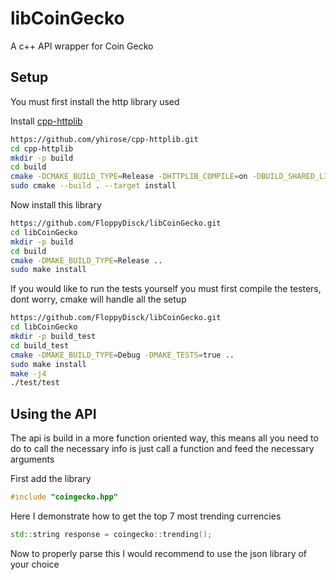 # libCoinGecko
A c++ API wrapper for Coin Gecko

## Setup
You must first install the http library used

Install [cpp-httplib](https://github.com/yhirose/cpp-httplib)
```bash
https://github.com/yhirose/cpp-httplib.git
cd cpp-httplib
mkdir -p build
cd build
cmake -DCMAKE_BUILD_TYPE=Release -DHTTPLIB_COMPILE=on -DBUILD_SHARED_LIBS=on..
sudo cmake --build . --target install
```

Now install this library
```bash
https://github.com/FloppyDisck/libCoinGecko.git
cd libCoinGecko
mkdir -p build
cd build
cmake -DMAKE_BUILD_TYPE=Release ..
sudo make install
```

If you would like to run the tests yourself you must first compile the testers, dont worry, cmake will handle all the setup
```bash
https://github.com/FloppyDisck/libCoinGecko.git
cd libCoinGecko
mkdir -p build_test
cd build_test
cmake -DMAKE_BUILD_TYPE=Debug -DMAKE_TESTS=true ..
sudo make install
make -j4
./test/test
```

## Using the API
The api is build in a more function oriented way, this means all you need to do to call the necessary info is just 
call a function and feed the necessary arguments

First add the library
```cpp
#include "coingecko.hpp"
```

Here I demonstrate how to get the top 7 most trending currencies 
```cpp
std::string response = coingecko::trending();
```
Now to properly parse this I would recommend to use the json library of your choice